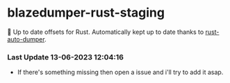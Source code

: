 # blazedumper-rust-staging

🚀 Up to date offsets for Rust. Automatically kept up to date thanks to [rust-auto-dumper](https://github.com/Akandesh/rust-auto-dumper).


### Last Update 13-06-2023 12:04:16
- If there's something missing then open a issue and i'll try to add it asap.